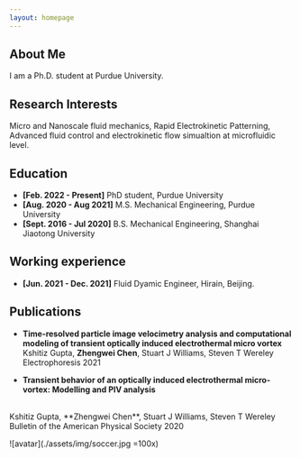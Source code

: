 ```yaml
---
layout: homepage
---
```


## About Me

I am a Ph.D. student at Purdue University.

## Research Interests
Micro and Nanoscale fluid mechanics, Rapid Electrokinetic Patterning, Advanced fluid control and electrokinetic flow simualtion at microfluidic level. 

## Education

- **[Feb. 2022 - Present]** PhD student, Purdue University 
- **[Aug. 2020 - Aug 2021]** M.S. Mechanical Engineering, Purdue University
- **[Sept. 2016 - Jul 2020]** B.S. Mechanical Engineering, Shanghai Jiaotong University
 
## Working experience

- **[Jun. 2021 - Dec. 2021]** Fluid Dyamic Engineer, Hirain, Beijing.  

## Publications

- **Time‐resolved particle image velocimetry analysis and computational modeling of transient optically induced electrothermal micro vortex**
  <br>
Kshitiz Gupta, **Zhengwei Chen**, Stuart J Williams, Steven T Wereley
  <br>
 Electrophoresis 2021
 
 - **Transient behavior of an optically induced electrothermal micro-vortex: Modelling and PIV analysis**
  <br>
Kshitiz Gupta, **Zhengwei Chen**, Stuart J Williams, Steven T Wereley
  <br>
Bulletin of the American Physical Society 2020


![avatar](./assets/img/soccer.jpg =100x)
